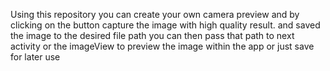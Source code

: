Using this repository you can create your own camera preview and by clicking on the button capture the image with high quality result. and saved the image to the desired file path
you can then pass that path to next activity or the imageView to preview the image within the app or just save for later use